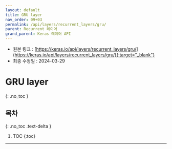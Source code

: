 ```yaml
---
layout: default
title: GRU layer
nav_order: 09+03
permalink: /api/layers/recurrent_layers/gru/
parent: Recurrent 레이어
grand_parent: Keras 레이어 API
---
```


* 원본 링크 : [https://keras.io/api/layers/recurrent_layers/gru/](https://keras.io/api/layers/recurrent_layers/gru/){:target="_blank"}
* 최종 수정일 : 2024-03-29

# GRU layer
{: .no_toc }

## 목차
{: .no_toc .text-delta }

1. TOC
{:toc}

---
